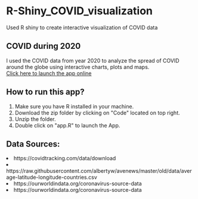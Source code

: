 # R-Shiny_COVID_visualization
Used R shiny to create interactive visualization of COVID data

<h2> COVID during 2020</h2>
I used the COVID data from year 2020 to analyze the spread of COVID around the globe using interactive charts, plots and maps. </br>
 <a href="https://dsba-apps.shinyapps.io/FinalProject/"> Click here to launch the app online </a>

<h2> How to run this app? </h2>
<ol>
<li> Make sure you have R installed in your machine.</li>
<li> Download the zip folder by clicking on "Code" located on top right.  </li>
<li> Unzip the folder. </li>
<li> Double click on "app.R" to launch the App.</li>
</ol>


<h2> Data Sources: </h2>
<li>  https://covidtracking.com/data/download </li>
<li> https://raw.githubusercontent.com/albertyw/avenews/master/old/data/average-latitude-longitude-countries.csv </li>
<li> https://ourworldindata.org/coronavirus-source-data </li>
<li> https://ourworldindata.org/coronavirus-source-data </li>

